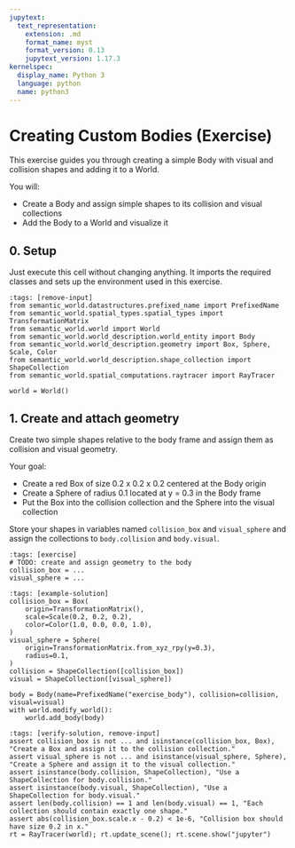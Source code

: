 ```yaml
---
jupytext:
  text_representation:
    extension: .md
    format_name: myst
    format_version: 0.13
    jupytext_version: 1.17.3
kernelspec:
  display_name: Python 3
  language: python
  name: python3
---
```


# Creating Custom Bodies (Exercise)

This exercise guides you through creating a simple Body with visual and collision shapes and adding it to a World.

You will:
- Create a Body and assign simple shapes to its collision and visual collections
- Add the Body to a World and visualize it

## 0. Setup
Just execute this cell without changing anything. It imports the required classes and sets up the environment used in this exercise.

```{code-cell} ipython3
:tags: [remove-input]
from semantic_world.datastructures.prefixed_name import PrefixedName
from semantic_world.spatial_types.spatial_types import TransformationMatrix
from semantic_world.world import World
from semantic_world.world_description.world_entity import Body
from semantic_world.world_description.geometry import Box, Sphere, Scale, Color
from semantic_world.world_description.shape_collection import ShapeCollection
from semantic_world.spatial_computations.raytracer import RayTracer

world = World()
```

## 1. Create and attach geometry
Create two simple shapes relative to the body frame and assign them as collision and visual geometry.

Your goal:
- Create a red Box of size 0.2 x 0.2 x 0.2 centered at the Body origin
- Create a Sphere of radius 0.1 located at y = 0.3 in the Body frame
- Put the Box into the collision collection and the Sphere into the visual collection

Store your shapes in variables named `collision_box` and `visual_sphere` and assign the collections to `body.collision` and `body.visual`.

```{code-cell} ipython3
:tags: [exercise]
# TODO: create and assign geometry to the body
collision_box = ...
visual_sphere = ...

```

```{code-cell} ipython3
:tags: [example-solution]
collision_box = Box(
    origin=TransformationMatrix(),
    scale=Scale(0.2, 0.2, 0.2),
    color=Color(1.0, 0.0, 0.0, 1.0),
)
visual_sphere = Sphere(
    origin=TransformationMatrix.from_xyz_rpy(y=0.3),
    radius=0.1,
)
collision = ShapeCollection([collision_box])
visual = ShapeCollection([visual_sphere])

body = Body(name=PrefixedName("exercise_body"), collision=collision, visual=visual)
with world.modify_world():
    world.add_body(body)
```

```{code-cell} ipython3
:tags: [verify-solution, remove-input]
assert collision_box is not ... and isinstance(collision_box, Box), "Create a Box and assign it to the collision collection."
assert visual_sphere is not ... and isinstance(visual_sphere, Sphere), "Create a Sphere and assign it to the visual collection."
assert isinstance(body.collision, ShapeCollection), "Use a ShapeCollection for body.collision."
assert isinstance(body.visual, ShapeCollection), "Use a ShapeCollection for body.visual."
assert len(body.collision) == 1 and len(body.visual) == 1, "Each collection should contain exactly one shape."
assert abs(collision_box.scale.x - 0.2) < 1e-6, "Collision box should have size 0.2 in x."
rt = RayTracer(world); rt.update_scene(); rt.scene.show("jupyter")
```
